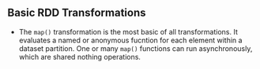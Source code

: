 ## Basic RDD Transformations

* The `map()` transformation is the most basic of all transformations. It evaluates a named or anonymous fucntion for each element within a dataset partition. One or many `map()` functions can run asynchronously, which are shared nothing operations.
